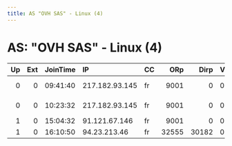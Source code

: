```yaml
---
title: AS "OVH SAS" - Linux (4)
---
```


# AS: "OVH SAS" - Linux (4)

|   Up |   Ext | JoinTime   | IP             | CC   |   ORp |   Dirp | Version   | Contact                  | Nickname       |   eFamMembers |
|-----:|------:|:-----------|:---------------|:-----|------:|-------:|:----------|:-------------------------|:---------------|--------------:|
|    0 |     0 | 09:41:40   | 217.182.93.145 | fr   |  9001 |      0 | 0.3.0.8   | Tounefr contact@toune.fr | Tounefr        |             1 |
|    0 |     0 | 10:23:32   | 217.182.93.145 | fr   |  9001 |      0 | 0.3.0.8   | Tounefr contact@toune.fr | Tounefr        |             1 |
|    1 |     0 | 15:04:32   | 91.121.67.146  | fr   |  9001 |      0 | 0.2.9.10  | None                     | Tor4ochiegahsh |             1 |
|    1 |     0 | 16:10:50   | 94.23.213.46   | fr   | 32555 |  30182 | 0.2.9.10  | None                     | Unnamed        |             1 |
